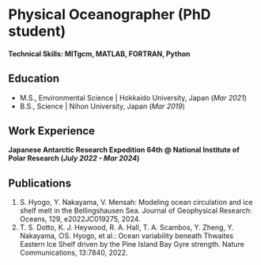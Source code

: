 # Physical Oceanographer (PhD student)

#### Technical Skills: MITgcm, MATLAB, FORTRAN, Python

## Education					       		
- M.S., Environmental Science	| Hokkaido University, Japan (_Mar 2021_)	 			       
- B.S.,               Science | Nihon University,    Japan (_Mar 2019_)

## Work Experience
**Japanese Antarctic Research Expedition 64th @ National Institute of Polar Research (_July 2022 - Mar 2024_)**

## Publications
1.	S. Hyogo, Y. Nakayama, V. Mensah: Modeling ocean circulation and ice shelf melt in the Bellingshausen Sea. Journal of Geophysical Research: Oceans, 129, e2022JC019275, 2024.
2.  T. S. Dotto, K. J. Heywood, R. A. Hall, T. A. Scambos, Y. Zheng, Y. Nakayama, ○S. Hyogo, et al.: Ocean variability beneath Thwaites Eastern Ice Shelf driven by the Pine Island Bay Gyre strength. Nature Communications, 13:7840, 2022.
